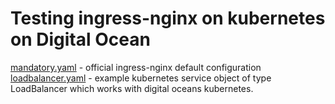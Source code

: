 # Testing ingress-nginx on kubernetes on Digital Ocean

[mandatory.yaml](mandatory.yaml) - official ingress-nginx default configuration
[loadbalancer.yaml](loadbalancer.yaml) - example kubernetes service object of type LoadBalancer which works with digital oceans kubernetes. 
